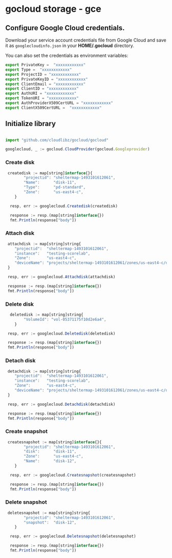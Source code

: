# gocloud storage - gce

## Configure Google Cloud credentials.

Download your service account credentials file from Google Cloud and save it as `googlecloudinfo.json` in your <b>HOME/.gocloud</b> directory.

You can also set the credentials as environment variables:
```js
export PrivateKey =  "xxxxxxxxxxxx"
export Type =  "xxxxxxxxxxxx"
export ProjectID = "xxxxxxxxxxxx"
export PrivateKeyID = "xxxxxxxxxxxx"
export ClientEmail = "xxxxxxxxxxxx"
export ClientID = "xxxxxxxxxxxx"
export AuthURI = "xxxxxxxxxxxx"
export TokenURI = "xxxxxxxxxxxx"
export AuthProviderX509CertURL = "xxxxxxxxxxxx"
export ClientX509CertURL =  "xxxxxxxxxxxx"
```

## Initialize library

```js

import "github.com/cloudlibz/gocloud/gocloud"

googlecloud, _ := gocloud.CloudProvider(gocloud.Googleprovider)
```

### Create disk

```js
 createdisk := map[string]interface{}{
		"projectid": "sheltermap-1493101612061",
		"Name":      "disk-11",
		"Type":      "pd-standard",
		"Zone":      "us-east4-c",
	}

  resp, err := googlecloud.Createdisk(createdisk)

  response := resp.(map[string]interface{})
  fmt.Println(response["body"])

  ```

### Attach disk

```js
 attachdisk := map[string]string{
    "projectid":  "sheltermap-1493101612061",
    "instance":   "testing-scorelab",
    "Zone":       "us-east4-c",
    "deviceName": "projects/sheltermap-1493101612061/zones/us-east4-c/disks/disk-12",
 }

 resp, err := googlecloud.Attachdisk(attachdisk)

 response := resp.(map[string]interface{})
 fmt.Println(response["body"])
```
### Delete disk

```js
  deletedisk := map[string]string{
		"VolumeId": "vol-05371175f10d2e6a4",
	}

 resp, err := googlecloud.Deletedisk(deletedisk)

 response := resp.(map[string]interface{})
 fmt.Println(response["body"])
```

### Detach disk

```js
 detachdisk := map[string]string{
	"projectid":  "sheltermap-1493101612061",
	"instance":   "testing-scorelab",
	"Zone":       "us-east4-c",
	"deviceName": "projects/sheltermap-1493101612061/zones/us-east4-c/disks/disk-12",
 }

 resp, err := googlecloud.Detachdisk(detachdisk)

 response := resp.(map[string]interface{})
 fmt.Println(response["body"])
```

### Create snapshot

```js
 createsnapshot := map[string]interface{}{
		"projectid": "sheltermap-1493101612061",
		"disk":      "disk-11",
		"Zone":      "us-east4-c",
		"Name":      "disk-12",
	}

  resp, err := googlecloud.Createsnapshot(createsnapshot)

  response := resp.(map[string]interface{})
  fmt.Println(response["body"])
```

### Delete snapshot

```js
 deletesnapshot := map[string]string{
		"projectid": "sheltermap-1493101612061",
		"snapshot":  "disk-12",
	}

  resp, err := googlecloud.Deletesnapshot(deletesnapshot)

  response := resp.(map[string]interface{})
  fmt.Println(response["body"])
```